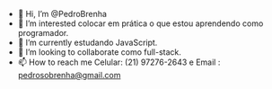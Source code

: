 - 👋 Hi, I’m @PedroBrenha
- 👀 I’m interested colocar em prática o que estou aprendendo como programador.
- 🌱 I’m currently  estudando JavaScript.
- 💞️ I’m looking to collaborate  como full-stack.
- 📫 How to reach me   Celular: (21) 97276-2643 e Email : pedrosobrenha@gmail.com

<!---
PedroBrenha/PedroBrenha is a ✨ special ✨ repository because its `README.md` (this file) appears on your GitHub profile.
You can click the Preview link to take a look at your changes.
--->
